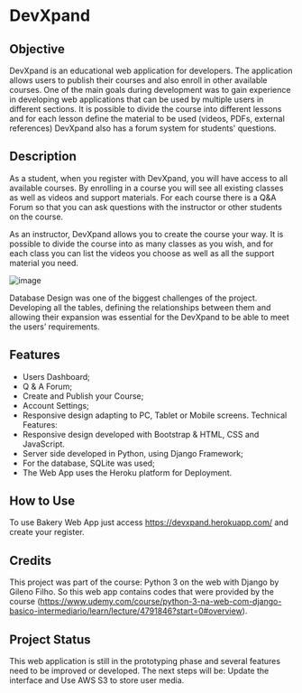 # DevXpand

## Objective

DevXpand is an educational web application for developers. The application allows users to publish their courses and also enroll in other available courses. One of the main goals during development was to gain experience in developing web applications that can be used by multiple users in different sections.
It is possible to divide the course into different lessons and for each lesson define the material to be used (videos, PDFs, external references) DevXpand also has a forum system for students' questions.

## Description

As a student, when you register with DevXpand, you will have access to all available courses. By enrolling in a course you will see all existing classes as well as videos and support materials. For each course there is a Q&A Forum so that you can ask questions with the instructor or other students on the course.

As an instructor, DevXpand allows you to create the course your way. It is possible to divide the course into as many classes as you wish, and for each class you can list the videos you choose as well as all the support material you need.

![image](https://user-images.githubusercontent.com/34349410/126542225-02b88bda-4f26-406e-9f37-5f56829b4ef4.png)

Database Design was one of the biggest challenges of the project. Developing all the tables, defining the relationships between them and allowing their expansion was essential for the DevXpand to be able to meet the users’ requirements.

## Features

-	Users Dashboard;
-	Q & A Forum;
-	Create and Publish your Course;
-	Account Settings;
-	Responsive design adapting to PC, Tablet or Mobile screens.
Technical Features:
-	Responsive design developed with Bootstrap & HTML, CSS and JavaScript.
-	Server side developed in Python, using Django Framework;
-	For the database, SQLite was used;
-	The Web App uses the Heroku platform for Deployment.

## How to Use

To use Bakery Web App just access https://devxpand.herokuapp.com/ and create your register.

## Credits
This project was part of the course: Python 3 on the web with Django by Gileno Filho. So this web app contains codes that were provided by the course (https://www.udemy.com/course/python-3-na-web-com-django-basico-intermediario/learn/lecture/4791846?start=0#overview).

## Project Status

This web application is still in the prototyping phase and several features need to be improved or developed. The next steps will be: Update the interface and Use AWS S3 to store user media.


